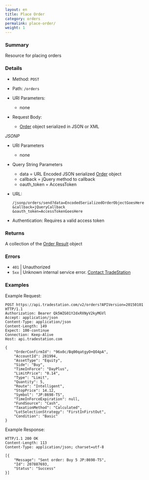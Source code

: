 ```yaml
---
layout: en
title: Place Order
category: orders
permalink: place-order/
weight: 1
---
```


### Summary

Resource for placing orders

### Details

* Method: `POST`
* Path: `/orders`
* URI Parameters:

  * none
* Request Body:

  * [Order](../../objects/order) object serialized in JSON or XML

*JSONP*

* URI Parameters

  * none
* Query String Parameters
  * data = URL Encoded JSON serialized [Order](../../objects/order) object
  * callback = jQuery method to callback
  * oauth_token = AccessToken
* URL:

      /jsonp/orders/send?data=EncodedSerializedOrderObjectGoesHere
      &callback=jQueryCallback
      &oauth_token=AccessTokenGoesHere
* Authentication: Requires a valid access token

### Returns    

A collection of the [Order Result](../../objects/order-result) object

### Errors

* `401` | Unauthorized
* `5xx` | Unknown internal service error. [Contact TradeStation
](mailto:webapi@tradestation.com)

### Examples

Example Request:

    POST https://api.tradestation.com/v2/orders?APIVersion=20150101 HTTP/1.1
    Authorization: Bearer Qk5WZG01Y2dxRXNyV2kyMGVl
    Accept: application/json
    Content-Type: application/json
    Content-Length: 149
    Expect: 100-continue
    Connection: Keep-Alive
    Host: api.tradestation.com
    
    {
        "OrderConfirmId": "96x0c/Bq00qatgyO+QO4pA",
        "AccountId": 281994,
        "AssetType": "Equity",
        "Side": "Buy",
        "TimeInForce": "DayPlus",
        "LimitPrice": "0.14",
        "Type": "Limit",
        "Quantity": 5,
        "Route": "Intelligent",
        "StopPrice": 14.12,
        "Symbol": "JP:8698-TS",
        "TimeInForceExpiration": null,
        "FundSource": "Cash",
        "TaxationMethod": "Calculated",
        "LotSelectionStrategy": "FirstInFirstOut",
        "Condition": "Basic"
    }

Example Response:

    HTTP/1.1 200 OK
    Content-Length: 113
    Content-Type: application/json; charset=utf-8
    
    [{
        "Message": "Sent order: Buy 5 JP:8698-TS",
        "Id": 207887693,
        "Status": "Success"
    }]

